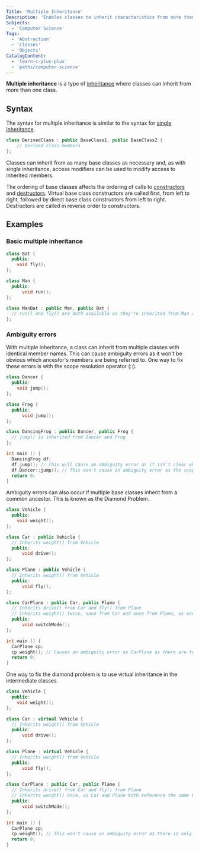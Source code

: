 ```yaml
---
Title: 'Multiple Inheritance'
Description: 'Enables classes to inherit characteristics from more than one class.'
Subjects:
  - 'Computer Science'
Tags:
  - 'Abstraction'
  - 'Classes'
  - 'Objects'
CatalogContent:
  - 'learn-c-plus-plus'
  - 'paths/computer-science'
---
```


**Multiple inheritance** is a type of [inheritance](https://www.codecademy.com/resources/docs/cpp/inheritance) where classes can inherit from more than one class.

## Syntax
The syntax for multiple inheritance is similar to the syntax for [single inheritance](https://www.codecademy.com/resources/docs/cpp/inheritance).
```cpp
class DerivedClass : public BaseClass1, public BaseClass2 {
    // Derived class members
};
```
Classes can inherit from as many base classes as necessary and, as with single inheritance, access modifiers can be used to modify access to inherited members.

The ordering of base classes affects the ordering of calls to [constructors](https://www.codecademy.com/resources/docs/cpp/constructors) and [destructors](https://www.codecademy.com/resources/docs/cpp/destructors). Virtual base class constructors are called first, from left to right, followed by direct base class constructors from left to right. Destructors are called in reverse order to constructors.

## Examples

### Basic multiple inheritance
```cpp
class Bat { 
  public: 
    void fly();
}; 

class Man { 
  public: 
      void run();
};

class ManBat : public Man, public Bat { 
  // run() and fly() are both available as they're inherited from Man and Bat 
}; 
```
### Ambiguity errors
With multiple inheritance, a class can inherit from multiple classes with identical member names. This can cause ambiguity errors as it won't be obvious which ancestor's members are being referred to. One way to fix these errors is with the scope resolution operator (::).
```cpp
class Dancer { 
  public: 
    void jump();
}; 

class Frog { 
  public: 
      void jump();
};

class DancingFrog : public Dancer, public Frog { 
  // jump() is inherited from Dancer and Frog
}; 

int main () {
  DancingFrog df;
  df.jump(); // This will cause an ambiguity error as it isn't clear which ancestor's jump() we mean
  df.Dancer::jump(); // This won't cause an ambiguity error as the scope resolution operator explicitly references Dancer
  return 0;
}   
```
Ambiguity errors can also occur if multiple base classes inherit from a common ancestor. This is known as the Diamond Problem.
```cpp
class Vehicle {
  public:
    void weight();
};

class Car : public Vehicle {
  // Inherits weight() from Vehicle
  public:
      void drive();
};

class Plane : public Vehicle { 
  // Inherits weight() from Vehicle
  public:
      void fly();
}; 

class CarPlane : public Car, public Plane {
  // Inherits drive() from Car and fly() from Plane
  // Inherits weight() twice, once from Car and once from Plane, as each will have their own Vehicle object
  public:
      void switchMode();
};

int main () {
  CarPlane cp;
  cp.weight(); // Causes an ambiguity error as CarPlane as there are two Vehicle ancestor objects
  return 0;
}
```
One way to fix the diamond problem is to use virtual inheritance in the intermediate classes.
```cpp
class Vehicle {
  public:
    void weight();
};

class Car : virtual Vehicle {
  // Inherits weight() from Vehicle
  public:
      void drive();
};

class Plane : virtual Vehicle { 
  // Inherits weight() from Vehicle
  public:
      void fly();
}; 

class CarPlane : public Car, public Plane {
  // Inherits drive() from Car and fly() from Plane
  // Inherits weight() once, as Car and Plane both reference the same Vehicle ancestor object
  public:
      void switchMode();
};

int main () {
  CarPlane cp;
  cp.weight(); // This won't cause an ambiguity error as there is only one Vehicle ancestor object
  return 0;
}
```
